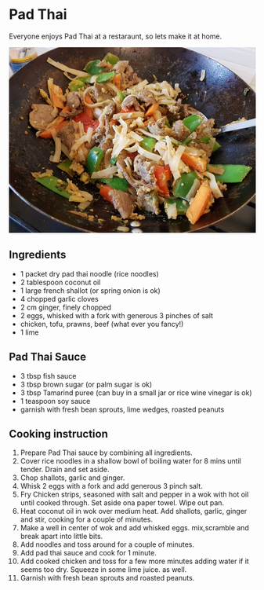 # Pad Thai

Everyone enjoys Pad Thai at a restaraunt, so lets make it at home.

![Pad Thai](../.gitbook/assets/padthai.jpg)

## Ingredients

* 1 packet dry pad thai noodle \(rice noodles\)
* 2 tablespoon coconut oil
* 1 large french shallot \(or spring onion is ok\)
* 4 chopped garlic cloves 
* 2 cm ginger, finely chopped
* 2 eggs, whisked with a fork with generous 3 pinches of salt
* chicken, tofu, prawns, beef \(what ever you fancy!\)
* 1 lime

## Pad Thai Sauce

* 3 tbsp fish sauce
* 3 tbsp brown sugar \(or palm sugar is ok\)
* 3 tbsp Tamarind puree \(can buy in a small jar or rice wine vinegar is ok\)
* 1 teaspoon soy sauce
* garnish with fresh bean sprouts, lime wedges, roasted peanuts

## Cooking instruction

1. Prepare Pad Thai sauce by combining all ingredients.
2. Cover rice noodles in a shallow bowl of boiling water for 8 mins until tender.  Drain and set aside.  
3. Chop shallots, garlic and ginger.
4. Whisk 2 eggs with a fork and add generous 3 pinch salt.
5. Fry Chicken strips, seasoned with salt and pepper in a wok with hot oil until cooked through. Set aside ona paper towel. Wipe out pan.
6. Heat coconut oil in wok over medium heat.  Add shallots, garlic, ginger and stir, cooking for a couple of minutes.
7. Make a well in center of wok and add whisked eggs. mix,scramble and break apart into little bits. 
8. Add noodles and toss around for a couple of minutes.
9. Add pad thai sauce and cook for 1 minute.
10. Add cooked chicken and toss for a few more minutes adding water if it seems too dry. Squeeze in some lime juice. as well.
11. Garnish with fresh bean sprouts and roasted peanuts.

